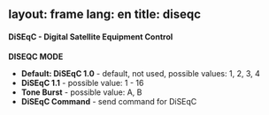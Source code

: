 layout: frame
lang: en
title: diseqc
---

#### DiSEqC - Digital Satellite Equipment Control
**DISEQC MODE**

 - **Default: DiSEqC 1.0** - default, not used, possible values: 1, 2, 3, 4
 - **DiSEqC 1.1** - possible value: 1 - 16
 - **Tone Burst** - possible value: A, B
 - **DiSEqC Command** - send command for DiSEqC



